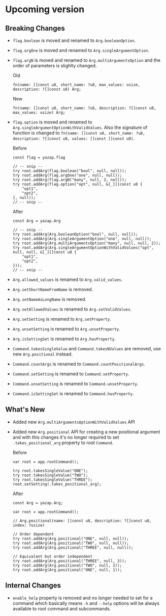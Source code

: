 # Upcoming version
## Breaking Changes
- `flag.boolean` is moved and renamed to `Arg.booleanOption`.
- `flag.argOne` is moved and renamed to `Arg.singleArgumentOption`.
- `flag.argN` is moved and renamed to `Arg.multiArgumentsOption` and the order of parameters is slighlty changed.

    Old
    ```zig
    fn(name: []const u8, short_name: ?u8, max_values: usize, description: ?[]const u8) Arg;
    ```

    New
    ```zig
    fn(name: []const u8, short_name: ?u8, description: ?[]const u8, max_values: usize) Arg;
    ```
- `flag.option` is moved and renamed to `Arg.singleArgumentOptionWithValidValues`. Also the signature of function is changed to `fn(name: []const u8, short_name: ?u8, description: ?[]const u8, values: []const []const u8)`.

    Before
    ```zig
    const flag = yazap.flag

    // -- snip --
    try root.addArg(flag.boolean("bool", null, null));
    try root.addArg(flag.argOne("one", null, null));
    try root.addArg(flag.argN("many", null, 2, null));
    try root.addArg(flag.option("opt", null, &[_][]const u8 {
        "opt1",
        "opt2",
    }, null));
    // -- snip --
    ```

    After
    ```zig
    const Arg = yazap.Arg

    // -- snip --
    try root.addArg(Arg.booleanOption("bool", null, null));
    try root.addArg(Arg.singleArgumentOption("one", null, null));
    try root.addArg(Arg.multiArgumentsOption("many", null, null, 2));
    try root.addArg(Arg.singleArgumentOptionWithValidValues("opt", null, null, &[_][]const u8 {
        "opt1",
        "opt2",
    }));
    // -- snip --
    ```
- `Arg.allowed_values` is renamed to `Arg.valid_values`.
- `Arg.setShortNameFromName` is removed.
- `Arg.setNameAsLongName` is removed.
- `Arg.setAllowedValues` is renamed to `Arg.setValidValues`.
- `Arg.setSetting` is renamed to `Arg.setProperty`.
- `Arg.unsetSetting` is renamed to `Arg.unsetProperty`.
- `Arg.isSettingSet` is renamed to `Arg.hasProperty`.
- `Command.takesSingleValue` and `Command.takesNValues` are removed, use new `Arg.positional` instead.
- `Command.countArgs` is renamed to `Command.countPositionalArgs`.
- `Command.setSetting` is renamed to `Command.setProperty`.
- `Command.unsetSetting` is renamed to `Command.unsetProperty`.
- `Command.isSettingSet` is renamed to `Command.hasProperty`.

## What's New
- Added new `Arg.multiArgumentsOptionWithValidValues` API
- Added new `Arg.positional` API for creating a new positional argument and with this changes it's no
longer required to set `.takes_positional_arg` property to root `Command`.

    Before
    ```zig
    var root = app.rootCommand();

    try root.takesSingleValue("ONE");
    try root.takesSingleValue("TWO");
    try root.takesSingleValue("THREE");
    root.setSetting(.takes_positional_arg);
    ```

    After
    ```zig
    const Arg = yazap.Arg;

    var root = app.rootCommand();

    // Arg.positional(name: []const u8, description: ?[]const u8, index: ?usize)
    
    // Order dependent
    try root.addArg(Arg.positional("ONE", null, null));
    try root.addArg(Arg.positional("TWO", null, null));
    try root.addArg(Arg.positional("THREE", null, null));

    // Equivalent but order independent
    try root.addArg(Arg.positional("THREE", null, 3));
    try root.addArg(Arg.positional("TWO", null, 2));
    try root.addArg(Arg.positional("ONE", null, 1));

    ```

## Internal Changes
- `enable_help` property is removed and no longer needed to set for a command
which basically means `-h` and `--help` options will be always available to root command and subcommands.
